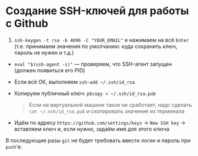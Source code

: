 Создание SSH-ключей для работы с Github
===================================

1. `ssh-keygen -t rsa -b 4096 -C "YOUR_EMAIL"` и нажимаем на всё `Enter` (т.е. принимаем значения по умолчанию: куда сохранить ключ, пароль не нужен и т.д.)
* `eval "$(ssh-agent -s)"` — проверяем, что SSH-агент запущен (должен появиться его PID)
* Если всё ОК, выполняем `ssh-add ~/.ssh/id_rsa`
* Копируем публичный ключ: `pbcopy < ~/.ssh/id_rsa.pub`

  > Если на виртуальной машине такое не сработает, надо сделать `cat ~/.ssh/id_rsa.pub` и скопировать значение из терминала
* Идём по адресу `https://github.com/settings/keys` -> `New SSH key` -> вставляем ключ и, если нужно, задаём имя для этого ключа

В последующие разы `git` не будет требовать ввести логин и пароль при `push`'е.
